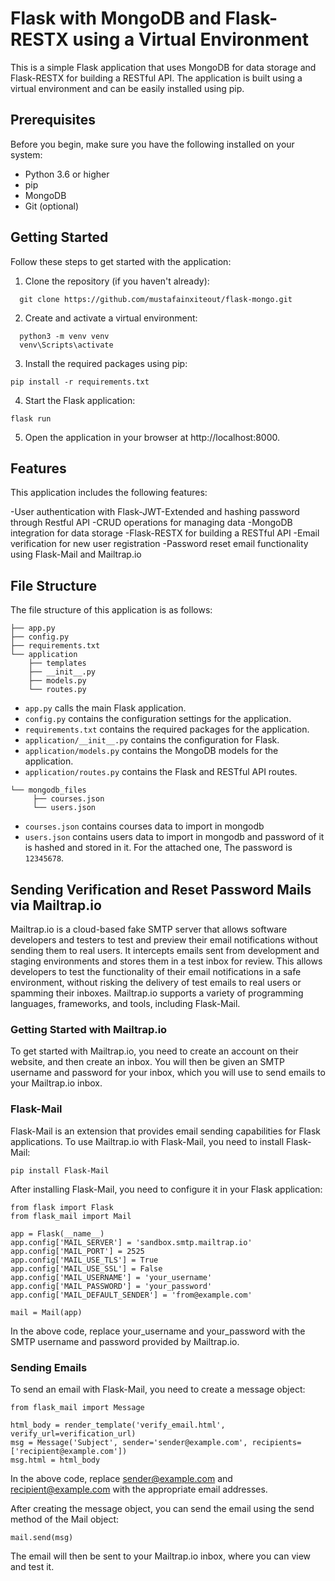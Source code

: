 
# Flask with MongoDB and Flask-RESTX using a Virtual Environment

This is a simple Flask application that uses MongoDB for data storage and Flask-RESTX for building a RESTful API. The application is built using a virtual environment and can be easily installed using pip.


## Prerequisites
Before you begin, make sure you have the following installed on your system:

- Python 3.6 or higher
- pip
- MongoDB
- Git (optional)


## Getting Started

Follow these steps to get started with the application:

1. Clone the repository (if you haven't already):

```
  git clone https://github.com/mustafainxiteout/flask-mongo.git
```

2. Create and activate a virtual environment:

```
  python3 -m venv venv
  venv\Scripts\activate
```

3. Install the required packages using pip:

```
pip install -r requirements.txt
```

4. Start the Flask application:

```
flask run
```

5. Open the application in your browser at http://localhost:8000.



## Features
This application includes the following features:

-User authentication with Flask-JWT-Extended and hashing password through Restful API
-CRUD operations for managing data
-MongoDB integration for data storage
-Flask-RESTX for building a RESTful API
-Email verification for new user registration
-Password reset email functionality using Flask-Mail and Mailtrap.io

## File Structure
The file structure of this application is as follows:

```
├── app.py
├── config.py
├── requirements.txt
└── application
    ├── templates
    ├── __init__.py
    ├── models.py
    └── routes.py    
```

- `app.py` calls the main Flask application.
- `config.py` contains the configuration settings for the application.
- `requirements.txt` contains the required packages for the application.
- `application/__init__.py` contains the configuration for Flask.
- `application/models.py` contains the MongoDB models for the application.
- `application/routes.py` contains the Flask and RESTful API routes.

```
└── mongodb_files
     ├── courses.json
     └── users.json
```

- `courses.json` contains courses data to import in mongodb
- `users.json` contains users data to import in mongodb and password of it is hashed and stored in it. For the attached one, The password is `12345678`.

## Sending Verification and Reset Password Mails via Mailtrap.io

Mailtrap.io is a cloud-based fake SMTP server that allows software developers and testers to test and preview their email notifications without sending them to real users. It intercepts emails sent from development and staging environments and stores them in a test inbox for review. This allows developers to test the functionality of their email notifications in a safe environment, without risking the delivery of test emails to real users or spamming their inboxes. Mailtrap.io supports a variety of programming languages, frameworks, and tools, including Flask-Mail.

### Getting Started with Mailtrap.io

To get started with Mailtrap.io, you need to create an account on their website, and then create an inbox. You will then be given an SMTP username and password for your inbox, which you will use to send emails to your Mailtrap.io inbox.

### Flask-Mail

Flask-Mail is an extension that provides email sending capabilities for Flask applications. To use Mailtrap.io with Flask-Mail, you need to install Flask-Mail:

```
pip install Flask-Mail
```

After installing Flask-Mail, you need to configure it in your Flask application:

```
from flask import Flask
from flask_mail import Mail

app = Flask(__name__)
app.config['MAIL_SERVER'] = 'sandbox.smtp.mailtrap.io'
app.config['MAIL_PORT'] = 2525
app.config['MAIL_USE_TLS'] = True
app.config['MAIL_USE_SSL'] = False
app.config['MAIL_USERNAME'] = 'your_username'
app.config['MAIL_PASSWORD'] = 'your_password'
app.config['MAIL_DEFAULT_SENDER'] = 'from@example.com'

mail = Mail(app)
```
In the above code, replace your_username and your_password with the SMTP username and password provided by Mailtrap.io.

### Sending Emails

To send an email with Flask-Mail, you need to create a message object:

```
from flask_mail import Message

html_body = render_template('verify_email.html', verify_url=verification_url)
msg = Message('Subject', sender='sender@example.com', recipients=['recipient@example.com'])
msg.html = html_body
```
In the above code, replace sender@example.com and recipient@example.com with the appropriate email addresses.

After creating the message object, you can send the email using the send method of the Mail object:
```
mail.send(msg)
```
The email will then be sent to your Mailtrap.io inbox, where you can view and test it.

